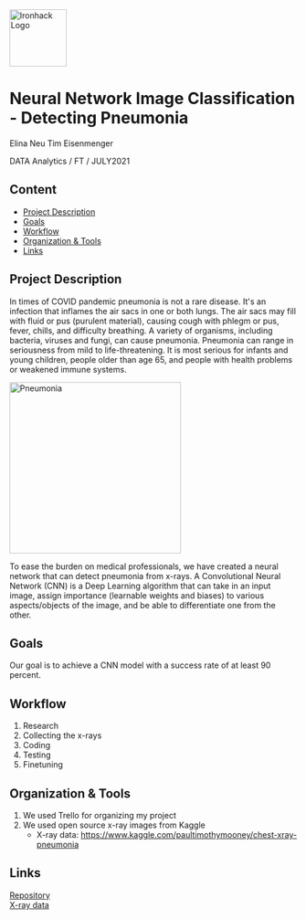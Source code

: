 <img src="https://bit.ly/2VnXWr2" alt="Ironhack Logo" width="100"/>

# Neural Network Image Classification - Detecting Pneumonia
Elina Neu
Tim Eisenmenger

DATA Analytics / FT / JULY2021

## Content
- [Project Description](#project-description)
- [Goals](#rules)
- [Workflow](#workflow)
- [Organization & Tools](#organization)
- [Links](#links)

## Project Description
In times of COVID pandemic pneumonia is not a rare disease.
It's an infection that inflames the air sacs in one or both lungs. The air sacs may fill with fluid or pus (purulent material), causing cough with phlegm or pus, fever, chills, and difficulty breathing. A variety of organisms, including bacteria, viruses and fungi, can cause pneumonia.
Pneumonia can range in seriousness from mild to life-threatening. It is most serious for infants and young children, people older than age 65, and people with health problems or weakened immune systems.

<img src="https://images.medicinenet.com/images/article/main_image/pneumonia-3.jpg" alt="Pneumonia" width="300" height="300"/>

To ease the burden on medical professionals, we have created a neural network that can detect pneumonia from x-rays.
A Convolutional Neural Network (CNN) is a Deep Learning algorithm that can take in an input image, assign importance (learnable weights and biases) to various aspects/objects of the image, and be able to differentiate one from the other.

## Goals
Our goal is to achieve a CNN model with a success rate of at least 90 percent.

## Workflow
1. Research
2. Collecting the x-rays
3. Coding
4. Testing 
5. Finetuning


## Organization & Tools
1. We used Trello for organizing my project
2. We used open source x-ray images from Kaggle
    - X-ray data:  https://www.kaggle.com/paultimothymooney/chest-xray-pneumonia



## Links

[Repository](https://github.com/TimEisenmenger/Project-4)  
[X-ray data](https://www.kaggle.com/paultimothymooney/chest-xray-pneumonia)  

